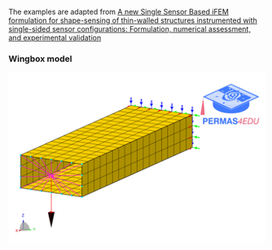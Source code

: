 The examples are adapted from [A new Single Sensor Based iFEM formulation for shape-sensing of thin-walled structures instrumented with single-sided sensor configurations: Formulation, numerical assessment, and experimental validation
](https://doi.org/10.1016/j.ymssp.2025.112700)

### Wingbox model

![Wingbox](wingbox.png)
